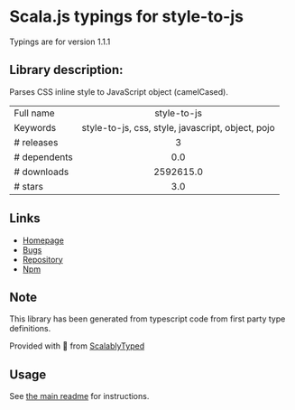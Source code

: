 
# Scala.js typings for style-to-js

Typings are for version 1.1.1

## Library description:
Parses CSS inline style to JavaScript object (camelCased).

|                    |                 |
| ------------------ | :-------------: |
| Full name          | style-to-js |
| Keywords           | style-to-js, css, style, javascript, object, pojo |
| # releases         | 3 |
| # dependents       | 0.0 |
| # downloads        | 2592615.0 |
| # stars            | 3.0 |

## Links
- [Homepage](https://github.com/remarkablemark/style-to-js#readme)
- [Bugs](https://github.com/remarkablemark/style-to-js/issues)
- [Repository](https://github.com/remarkablemark/style-to-js)
- [Npm](https://www.npmjs.com/package/style-to-js)
    


## Note
This library has been generated from typescript code from first party type definitions.

Provided with :purple_heart: from [ScalablyTyped](https://github.com/oyvindberg/ScalablyTyped)

## Usage
See [the main readme](../../readme.md) for instructions.


